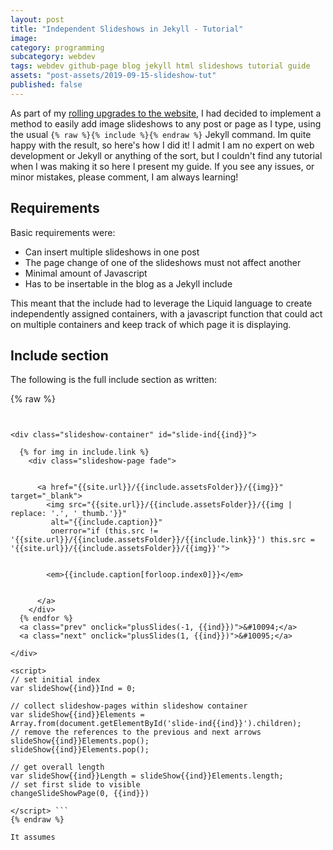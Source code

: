 ```yaml
---
layout: post
title: "Independent Slideshows in Jekyll - Tutorial"
image:
category: programming
subcategory: webdev
tags: webdev github-page blog jekyll html slideshows tutorial guide
assets: "post-assets/2019-09-15-slideshow-tut"
published: false
---
```



As part of my [rolling upgrades to the website](), I had decided to implement a method to easily add image slideshows to any post or page as I type, using the usual ```{% raw %}{% include %}{% endraw %}``` Jekyll command. Im quite happy with the result, so here's how I did it! I admit I am no expert on web development or Jekyll or anything of the sort, but I couldn't find any tutorial when I was making it so here I present my guide. If you see any issues, or minor mistakes, please comment, I am always learning!

## Requirements
Basic requirements were:
- Can insert multiple slideshows in one post
- The page change of one of the slideshows must not affect another
- Minimal amount of Javascript
- Has to be insertable in the blog as a Jekyll include

This meant that the include had to leverage the Liquid language to create independently assigned containers, with a javascript function that could act on multiple containers and keep track of which page it is displaying.

## Include section
The following is the full include section as written:

{% raw %}
```{% assign ind = include.showindex | default: 1 %}


<div class="slideshow-container" id="slide-ind{{ind}}">

  {% for img in include.link %}
    <div class="slideshow-page fade">


      <a href="{{site.url}}/{{include.assetsFolder}}/{{img}}" target="_blank">
        <img src="{{site.url}}/{{include.assetsFolder}}/{{img | replace: '.', '_thumb.'}}"
         alt="{{include.caption}}"
         onerror="if (this.src != '{{site.url}}/{{include.assetsFolder}}/{{include.link}}') this.src = '{{site.url}}/{{include.assetsFolder}}/{{img}}'">


        <em>{{include.caption[forloop.index0]}}</em>


      </a>
    </div>
  {% endfor %}
  <a class="prev" onclick="plusSlides(-1, {{ind}})">&#10094;</a>
  <a class="next" onclick="plusSlides(1, {{ind}})">&#10095;</a>

</div>

<script>
// set initial index
var slideShow{{ind}}Ind = 0;

// collect slideshow-pages within slideshow container
var slideShow{{ind}}Elements = Array.from(document.getElementById('slide-ind{{ind}}').children);
// remove the references to the previous and next arrows
slideShow{{ind}}Elements.pop();
slideShow{{ind}}Elements.pop();

// get overall length
var slideShow{{ind}}Length = slideShow{{ind}}Elements.length;
// set first slide to visible
changeSlideShowPage(0, {{ind}})

</script> ```
{% endraw %}

It assumes
